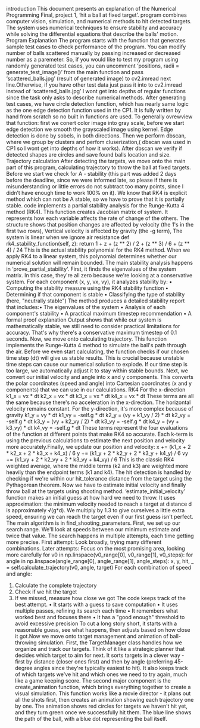 introduction
This document presents an explanation of the Numerical Programming Final, project 1, ‘hit a
ball at fixed target’. program combines computer vision, simulation, and numerical methods
to hit detected targets. The system uses numerical techniques to ensure stability and
accuracy while solving the differential equations that describe the balls' motion.
Program Explanation
The program starts with the function that generates sample test cases to check
performance of the program. You can modify number of balls scattered manually by passing
increased or decreased number as a paremeter. So, if you would like to test my program
using randomly generated test cases, you can uncomment
‘positions, radii = generate_test_image()’
from the main function and pass ‘scattered_balls.jpg’ (result of generated image) to
cv2.imread next line.Otherwise, if you have other test data just pass it into to cv2.imread instead of
‘scattered_balls.jpg’
I wont get into depths of regular functions since the task only asks to describe numerical
methods.
After generating test cases, we have circle detection function, which has nearly same logic
as the one edge detection function used in the CP1. It is fully written by hand from scratch
so no built in functions are used. To generally ovrewview that function: first we conert color
image into gray scale, before we start edge detection we smooth the grayscaled image using
kernel. Edge detection is done by sobels, in both directions. Then we perform dbscan, where
we group by clusters and perfom cluserization,( dbscan was used in CP1 so I wont get into
depths of how it works). After dbscan we verify if detected shapes are circles and save
found balls location and size.
Trajectory calculation
After detecting the targets, we move onto the main part of this program, calculating
trajectory to throw the ball at fixed targets.
Before we start we check for A - stability (this part was added 2 days before the deadline,
since we were informed late, so please if there is misunderstanding or little errors do not
subtract too many points, since I didn’t have enough time to work 100% on it). We know that
RK4 is explicit method which can not be A stable, so we have to prove that it is partially
stable. code implements a partial stability analysis for the Runge-Kutta 4 method (RK4). This
function creates Jacobian matrix of system. It represents how each variable affects the rate
of change of the others. The structure shows that position changes are affected by velocity
(the 1's in the first two rows), Vertical velocity is affected by gravity (the -g term), The
system is linear when we ignore air resistance
def rk4_stability_function(self, z):
return 1 + z + (z ** 2) / 2 + (z ** 3) / 6 + (z ** 4) / 24
This is the actual stability polynomial for the RK4 method. When we apply RK4 to a linear
system, this polynomial determines whether our numerical solution will remain bounded.
The main stability analysis happens in ‘prove_partial_stability’. First, it finds the eigenvalues
of the system matrix. In this case, they're all zero because we're looking at a conservative
system.
For each component (x, y, vx, vy), it analyzes stability by:
• Computing the stability measure using the RK4 stability function
• Determining if that component is stable
• Classifying the type of stability (here, "neutrally stable")
The method produces a detailed stability report that includes:• The eigenvalues of the system
• Analysis of each component's stability
• A practical maximum timestep recommendation
• A formal proof explanation
Output shows that while our system is mathematically stable, we still need to consider
practical limitations for accuracy. That's why there's a conservative maximum timestep of
0.1 seconds.
Now, we move onto calculating trajectory. This function implements the Runge-Kutta 4
method to simulate the ball's path through the air. Before we even start calculating, the
function checks if our chosen time step (dt) will give us stable results. This is crucial because
unstable time steps can cause our numerical solution to explode. If our time step is too
large, we automatically adjust it to stay within stable bounds.
Next, we convert our initial velocity and angle into x and y components. This converts the
polar coordinates (speed and angle) into Cartesian coordinates (x and y components) that
we can use in our calculations.
RK4 For the x-direction
k1_x = vx * dt
k2_x = vx * dt
k3_x = vx * dt
k4_x = vx * dt
These terms are all the same because there's no acceleration in the x-direction. The
horizontal velocity remains constant.
For the y-direction, it's more complex because of gravity
k1_y = vy * dt
k1_vy = -self.g * dt
k2_y = (vy + k1_vy / 2) * dt
k2_vy = -self.g * dt
k3_y = (vy + k2_vy / 2) * dt
k3_vy = -self.g * dt
k4_y = (vy + k3_vy) * dt
k4_vy = -self.g * dt
These terms represent the four evaluations of the function at different points that make
RK4 so accurate. Each k-term is using the previous calculations to estimate the next position
and velocity more accurately.Finally, we update our position and velocity:
x += (k1_x + 2 * k2_x + 2 * k3_x + k4_x) / 6
y += (k1_y + 2 * k2_y + 2 * k3_y + k4_y) / 6
vy += (k1_vy + 2 * k2_vy + 2 * k3_vy + k4_vy) / 6
This is the classic RK4 weighted average, where the middle terms (k2 and k3) are weighted
more heavily than the endpoint terms (k1 and k4).
The hit detection is handled by checking if we're within our hit_tolerance distance from the
target using the Pythagorean theorem.
Now we have to estimate initial velocity and finally throw ball at the targets using shooting
method.
‘estimate_initial_velocity’ function makes an initial guess at how hard we need to throw. It
uses approximation: the minimum velocity needed to reach a target at distance d is
approximately √(g*d). We multiply by 1.3 to give ourselves a little extra speed, ensuring we
can reach the target even if our first guess isn't perfect.
The main algorithm is in find_shooting_parameters.
First, we set up our search range. We'll look at speeds between our minimum estimate and
twice that value. The search happens in multiple attempts, each time getting more precise.
First attempt: Look broadly, trying many different combinations. Later attempts: Focus on
the most promising area, looking more carefully
for v0 in np.linspace(v0_range[0], v0_range[1], v0_steps):
for angle in np.linspace(angle_range[0], angle_range[1], angle_steps):
x, y, hit, _ = self.calculate_trajectory(v0, angle, target)
For each combination of speed and angle:
1. Calculate the complete trajectory
2. Check if we hit the target
3. If we missed, measure how close we got
The code keeps track of the best attempt.
• It starts with a guess to save computation
• It uses multiple passes, refining its search each time
• It remembers what worked best and focuses there
• It has a "good enough" threshold to avoid excessive precision
To cut a long story short, it starts with a reasonable guess, see what happens, then adjusts
based on how close it got.Now we move onto target management and animation of ball-throwing simulation. First,
the TargetManager class handles how we organize and track our targets. Think of it like a
strategic planner that decides which target to aim for next. It sorts targets in a clever way -
first by distance (closer ones first) and then by angle (preferring 45-degree angles since
they're typically easiest to hit). It also keeps track of which targets we've hit and which ones
we need to try again, much like a game keeping score.
The second major component is the create_animation function, which brings everything
together to create a visual simulation. This function works like a movie director - it plans out
all the shots first, then creates an animation showing each trajectory one by one. The
animation shows red circles for targets we haven't hit yet, and they turn green once we
successfully hit them. The blue line shows the path of the ball, with a blue dot representing
the ball itself.
